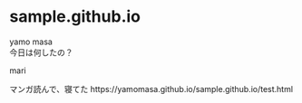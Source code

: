 # sample.github.io
<diV>yamo masa</div>
<a>今日は何したの？</a>
<p>mari</p> 
 <a>マンガ読んで、寝てた</a>
https://yamomasa.github.io/sample.github.io/test.html
